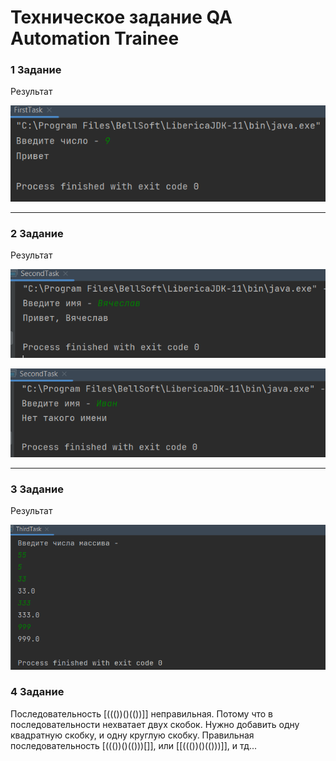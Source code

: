 # Техническое задание QA Automation Trainee

### 1 Задание

Результат

![out](images/out1.png)

-----------------

### 2 Задание

Результат

![out21](images/out21.png)

![out22](images/out22.png)

-----

### 3 Задание

Результат

![out3](images/out4.png)

### 4 Задание

Последовательность [((())()(())]] неправильная.
Потому что в последовательности нехватает двух скобок.
Нужно добавить одну квадратную скобку, и одну круглую скобку.
Правильная последовательность [((())()(()))[]], или [[((())()(()))]], и тд...
